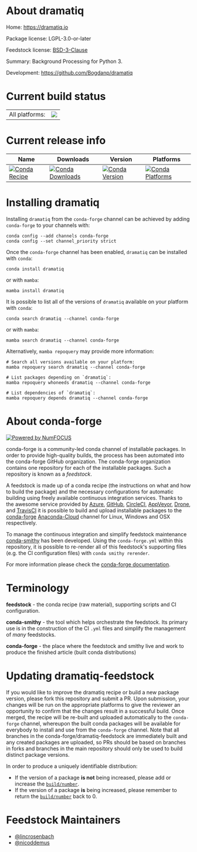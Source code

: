 About dramatiq
==============

Home: https://dramatiq.io

Package license: LGPL-3.0-or-later

Feedstock license: [BSD-3-Clause](https://github.com/conda-forge/dramatiq-feedstock/blob/main/LICENSE.txt)

Summary: Background Processing for Python 3.

Development: https://github.com/Bogdanp/dramatiq

Current build status
====================


<table><tr><td>All platforms:</td>
    <td>
      <a href="https://dev.azure.com/conda-forge/feedstock-builds/_build/latest?definitionId=4717&branchName=main">
        <img src="https://dev.azure.com/conda-forge/feedstock-builds/_apis/build/status/dramatiq-feedstock?branchName=main">
      </a>
    </td>
  </tr>
</table>

Current release info
====================

| Name | Downloads | Version | Platforms |
| --- | --- | --- | --- |
| [![Conda Recipe](https://img.shields.io/badge/recipe-dramatiq-green.svg)](https://anaconda.org/conda-forge/dramatiq) | [![Conda Downloads](https://img.shields.io/conda/dn/conda-forge/dramatiq.svg)](https://anaconda.org/conda-forge/dramatiq) | [![Conda Version](https://img.shields.io/conda/vn/conda-forge/dramatiq.svg)](https://anaconda.org/conda-forge/dramatiq) | [![Conda Platforms](https://img.shields.io/conda/pn/conda-forge/dramatiq.svg)](https://anaconda.org/conda-forge/dramatiq) |

Installing dramatiq
===================

Installing `dramatiq` from the `conda-forge` channel can be achieved by adding `conda-forge` to your channels with:

```
conda config --add channels conda-forge
conda config --set channel_priority strict
```

Once the `conda-forge` channel has been enabled, `dramatiq` can be installed with `conda`:

```
conda install dramatiq
```

or with `mamba`:

```
mamba install dramatiq
```

It is possible to list all of the versions of `dramatiq` available on your platform with `conda`:

```
conda search dramatiq --channel conda-forge
```

or with `mamba`:

```
mamba search dramatiq --channel conda-forge
```

Alternatively, `mamba repoquery` may provide more information:

```
# Search all versions available on your platform:
mamba repoquery search dramatiq --channel conda-forge

# List packages depending on `dramatiq`:
mamba repoquery whoneeds dramatiq --channel conda-forge

# List dependencies of `dramatiq`:
mamba repoquery depends dramatiq --channel conda-forge
```


About conda-forge
=================

[![Powered by
NumFOCUS](https://img.shields.io/badge/powered%20by-NumFOCUS-orange.svg?style=flat&colorA=E1523D&colorB=007D8A)](https://numfocus.org)

conda-forge is a community-led conda channel of installable packages.
In order to provide high-quality builds, the process has been automated into the
conda-forge GitHub organization. The conda-forge organization contains one repository
for each of the installable packages. Such a repository is known as a *feedstock*.

A feedstock is made up of a conda recipe (the instructions on what and how to build
the package) and the necessary configurations for automatic building using freely
available continuous integration services. Thanks to the awesome service provided by
[Azure](https://azure.microsoft.com/en-us/services/devops/), [GitHub](https://github.com/),
[CircleCI](https://circleci.com/), [AppVeyor](https://www.appveyor.com/),
[Drone](https://cloud.drone.io/welcome), and [TravisCI](https://travis-ci.com/)
it is possible to build and upload installable packages to the
[conda-forge](https://anaconda.org/conda-forge) [Anaconda-Cloud](https://anaconda.org/)
channel for Linux, Windows and OSX respectively.

To manage the continuous integration and simplify feedstock maintenance
[conda-smithy](https://github.com/conda-forge/conda-smithy) has been developed.
Using the ``conda-forge.yml`` within this repository, it is possible to re-render all of
this feedstock's supporting files (e.g. the CI configuration files) with ``conda smithy rerender``.

For more information please check the [conda-forge documentation](https://conda-forge.org/docs/).

Terminology
===========

**feedstock** - the conda recipe (raw material), supporting scripts and CI configuration.

**conda-smithy** - the tool which helps orchestrate the feedstock.
                   Its primary use is in the construction of the CI ``.yml`` files
                   and simplify the management of *many* feedstocks.

**conda-forge** - the place where the feedstock and smithy live and work to
                  produce the finished article (built conda distributions)


Updating dramatiq-feedstock
===========================

If you would like to improve the dramatiq recipe or build a new
package version, please fork this repository and submit a PR. Upon submission,
your changes will be run on the appropriate platforms to give the reviewer an
opportunity to confirm that the changes result in a successful build. Once
merged, the recipe will be re-built and uploaded automatically to the
`conda-forge` channel, whereupon the built conda packages will be available for
everybody to install and use from the `conda-forge` channel.
Note that all branches in the conda-forge/dramatiq-feedstock are
immediately built and any created packages are uploaded, so PRs should be based
on branches in forks and branches in the main repository should only be used to
build distinct package versions.

In order to produce a uniquely identifiable distribution:
 * If the version of a package **is not** being increased, please add or increase
   the [``build/number``](https://docs.conda.io/projects/conda-build/en/latest/resources/define-metadata.html#build-number-and-string).
 * If the version of a package **is** being increased, please remember to return
   the [``build/number``](https://docs.conda.io/projects/conda-build/en/latest/resources/define-metadata.html#build-number-and-string)
   back to 0.

Feedstock Maintainers
=====================

* [@lincrosenbach](https://github.com/lincrosenbach/)
* [@nicoddemus](https://github.com/nicoddemus/)

